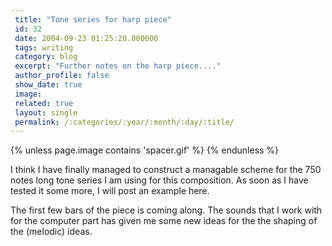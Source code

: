 ```yaml
---
 title: "Tone series for harp piece"
 id: 32
 date: 2004-09-23 01:25:20.000000
 tags: writing
 category: blog
 excerpt: "Further notes on the harp piece...."
 author_profile: false
 show_date: true
 image: 
 related: true
 layout: single
 permalink: /:categories/:year/:month/:day/:title/
---
```

{% unless page.image contains 'spacer.gif' %}
{% endunless %}

I think I have finally managed to construct a managable scheme for the 750 notes long tone series I am using for this composition. As soon as I have tested it some more, I will post an example here.

The first few bars of the piece is coming along. The sounds that I work with for the computer part has given me some new ideas for the the shaping of the (melodic) ideas.
